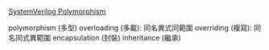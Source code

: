 [SystemVerilog Polymorphism](https://vlsiverify.com/system-verilog/systemverilog-polymorphism/)

polymorphism (多型)
	overloading (多載): 同名異式同範圍
	overriding (複寫): 同名同式異範圍
encapsulation (封裝)
inheritance (繼承)